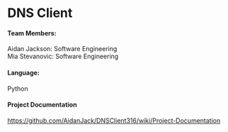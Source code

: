 # DNS Client

#### Team Members:
Aidan Jackson: Software Engineering <br>
Mia Stevanovic: Software Engineering

#### Language:
Python

#### Project Documentation
https://github.com/AidanJack/DNSClient316/wiki/Project-Documentation
